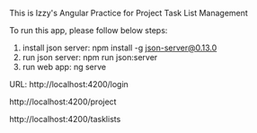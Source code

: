 This is Izzy's Angular Practice  for Project Task List Management

To run this app, please follow below steps:
1. install json server:
npm install -g json-server@0.13.0
2. run json server:
npm run json:server
3. run web app:
ng serve


URL:
http://localhost:4200/login

http://localhost:4200/project

http://localhost:4200/tasklists
